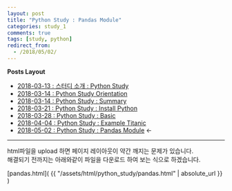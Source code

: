 ```yaml
---
layout: post
title: "Python Study : Pandas Module"
categories: study_1
comments: true
tags: [study, python]
redirect_from:
  - /2018/05/02/
---
```


**Posts Layout**

- [2018-03-13 : 스터디 소개 : Python Study](https://000namc.github.io/blog/2018/03/13/Python-Study/)
- [2018-03-14 : Python Study Orientation](https://000namc.github.io/blog/2018/03/14/Python-Study-Orientation/)  
- [2018-03-14 : Python Study : Summary](https://000namc.github.io/blog/2018/03/14/Python-Study-Summary/)
- [2018-03-21 : Python Study : Install Python](https://000namc.github.io/blog/2018/03/21/Python-Study-Install-Python/)
- [2018-03-28 : Python Study : Basic](https://000namc.github.io/blog/2018/03/28/Python-Study-Basic/)
- [2018-04-04 : Python Study : Example Titanic](https://000namc.github.io/blog/2018/04/04/Python-Study-Example-Titanic/)
- [2018-05-02 : Python Study : Pandas Module](https://000namc.github.io/blog/2018/05/02/Python-Study-Pandas-Module/) $\leftarrow$

___


html파일을 upload 하면 페이지 레이아웃이 약간 깨지는 문제가 있습니다.  
해결되기 전까지는 아래와같이 파일을 다운로드 하여 보는 식으로 하겠습니다.

[pandas.html]( {{ "/assets/html/python_study/pandas.html" | absolute_url }} )
